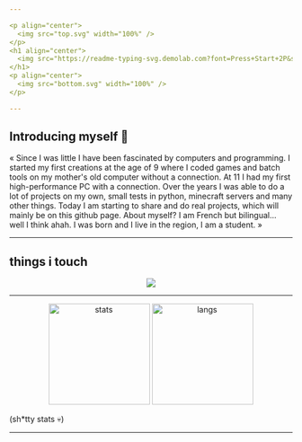 ```yaml
---

<p align="center">
  <img src="top.svg" width="100%" />
</p>
<h1 align="center">
  <img src="https://readme-typing-svg.demolab.com?font=Press+Start+2P&size=20&pause=1000&color=A855F7&center=true&vCenter=true&width=600&lines=hiya+!+;welcome+to+my+gitHub+page+!" alt="Typing SVG" />
</h1>
<p align="center">
  <img src="bottom.svg" width="100%" />
</p>

---
```


## Introducing myself 👋
« Since I was little I have been fascinated by computers and programming. I started my first creations at the age of 9 where I coded games and batch tools on my mother's old computer without a connection.
At 11 I had my first high-performance PC with a connection. Over the years I was able to do a lot of projects on my own, small tests in python, minecraft servers and many other things.
Today I am starting to share and do real projects, which will mainly be on this github page.
About myself? I am French but bilingual... well I think ahah. I was born and I live in the region, I am a student. »

---

## things i touch
<p align="center">
  <img src="https://skillicons.dev/icons?i=python,html,css,js,godot&theme=dark" />
</p>



---


<p align="center">
  <img src="https://github-readme-stats.vercel.app/api?username=enfantdistrait&show_icons=true&theme=tokyonight&hide_border=true&title_color=bf5fff&icon_color=bf5fff" alt="stats" height="180"/>
  <img src="https://github-readme-stats.vercel.app/api/top-langs/?username=enfantdistrait&layout=compact&theme=tokyonight&hide_border=true&title_color=bf5fff" alt="langs" height="180"/>
</p>
(sh*tty stats 💀)

---
